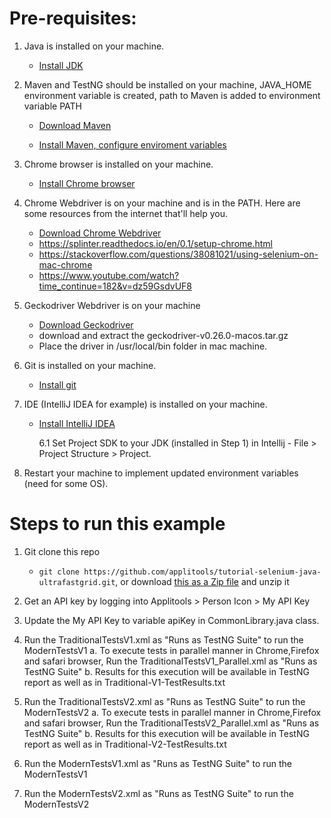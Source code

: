 # Pre-requisites:

1. Java is installed on your machine.
   
   * [Install JDK](https://www.oracle.com/java/technologies/javase-downloads.html)
   
2. Maven and TestNG should be installed on your machine, JAVA_HOME environment variable is created, path to Maven is added to environment variable PATH

   * [Download Maven](https://maven.apache.org/download.cgi)

   * [Install Maven, configure enviroment variables](https://maven.apache.org/install.html)

3. Chrome browser is installed on your machine.

   * [Install Chrome browser](https://support.google.com/chrome/answer/95346?co=GENIE.Platform%3DDesktop&hl=en&oco=0)

4. Chrome Webdriver is on your machine and is in the PATH. Here are some resources from the internet that'll help you.

   * [Download Chrome Webdriver](https://chromedriver.chromium.org/downloads)
   * https://splinter.readthedocs.io/en/0.1/setup-chrome.html
   * https://stackoverflow.com/questions/38081021/using-selenium-on-mac-chrome
   * https://www.youtube.com/watch?time_continue=182&v=dz59GsdvUF8
   
5. Geckodriver Webdriver is on your machine

   * [Download Geckodriver](https://github.com/mozilla/geckodriver/releases)
   * download and extract the geckodriver-v0.26.0-macos.tar.gz 
   * Place the driver in /usr/local/bin folder in mac machine. 
  
6. Git is installed on your machine. 

   * [Install git](https://www.atlassian.com/git/tutorials/install-git)

7. IDE (IntelliJ IDEA for example) is installed on your machine.

   * [Install IntelliJ IDEA](https://www.jetbrains.com/idea/download/)

     6.1 Set Project SDK to your JDK (installed in Step 1)  in Intellij - File > Project Structure > Project.

8. Restart your machine to implement updated  environment variables (need for some OS).

   

# Steps to run this example

1. Git clone this repo 
   
   * `git clone https://github.com/applitools/tutorial-selenium-java-ultrafastgrid.git`, or download [this as a Zip file](https://github.com/applitools/tutorial-selenium-java-ultrafastgrid/archive/master.zip) and unzip it
2. Get an API key by logging into Applitools > Person Icon > My API Key
3. Update the My API Key  to variable apiKey in CommonLibrary.java class. 
4. Run the TraditionalTestsV1.xml as "Runs as TestNG Suite" to run the ModernTestsV1 
	a. To execute tests in parallel manner in Chrome,Firefox and safari browser, Run the TraditionalTestsV1_Parallel.xml as "Runs as TestNG Suite"
	b. Results for this execution will be available in TestNG report as well as in Traditional-V1-TestResults.txt
5. Run the TraditionalTestsV2.xml as "Runs as TestNG Suite" to run the ModernTestsV2 
	a. To execute tests in parallel manner in Chrome,Firefox and safari browser, Run the TraditionalTestsV2_Parallel.xml as "Runs as TestNG Suite"
	b. Results for this execution will be available in TestNG report as well as in Traditional-V2-TestResults.txt
6. Run the ModernTestsV1.xml as "Runs as TestNG Suite" to run the ModernTestsV1 
7. Run the ModernTestsV2.xml as "Runs as TestNG Suite" to run the ModernTestsV2    